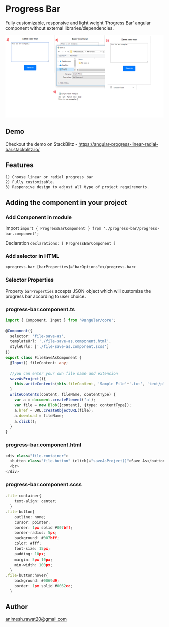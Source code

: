 # Progress Bar

Fully customizable, responsive and light weight 'Progress Bar' angular component without external libraries/dependencies.

![alt text](img/file-save-as.png)

## Demo

Checkout the demo on StackBlitz - https://angular-progress-linear-radial-bar.stackblitz.io/

## Features
```
1) Choose linear or radial progress bar
2) Fully customizable. 
3) Responsive design to adjust all type of project requirements.
```

## Adding the component in your project

### Add Component in module
Import
`
import { ProgressBarComponent } from './progress-bar/progress-bar.component';
`

Declaration
`
declarations: [
    ProgressBarComponent
  ]
`

### Add selector in HTML
```
<progress-bar [barProperties]="barOptions"></progress-bar>
```

### Selector Properties
Property `barProperties` accepts JSON object which will customize the progress bar according to user choice. 

### progress-bar.component.ts
``` typescript
import { Component, Input } from '@angular/core';

@Component({
  selector: 'file-save-as',
  templateUrl: './file-save-as.component.html',
  styleUrls: ['./file-save-as.component.scss']
})
export class FileSaveAsComponent {
  @Input() fileContent: any;

  //you can enter your own file name and extension
  saveAsProject(){
    this.writeContents(this.fileContent, 'Sample File'+'.txt', 'text/plain');
  }
  writeContents(content, fileName, contentType) {
    var a = document.createElement('a');
    var file = new Blob([content], {type: contentType});
    a.href = URL.createObjectURL(file);
    a.download = fileName;
    a.click();
  }
}

```

### progress-bar.component.html
``` typescript
<div class="file-container">
  <button class="file-button" (click)="saveAsProject()">Save As</button>
  <br>
</div>
```

### progress-bar.component.scss
``` typescript
.file-container{
    text-align: center;
  }
.file-button{
    outline: none;
    cursor: pointer;
    border: 1px solid #007bff;
    border-radius: 5px;
    background: #007bff;
    color: #fff;
    font-size: 15px;
    padding: 10px;
    margin: 5px 10px;
    min-width: 100px;
  }
.file-button:hover{
    background: #0069d9;
    border: 1px solid #0062cc;
  }
```


## Author

animesh.rawat20@gmail.com
